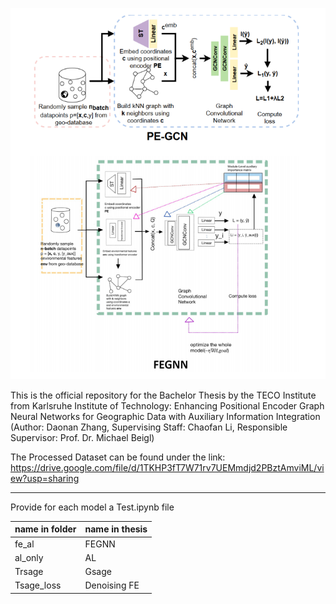 ![(Architecture of PEGNN versus FEGNN, enhanced with a feature encoder and a SOTA auxiliary learner.)](https://github.com/DaonanZhang/TECO_FEGNN/blob/master/FEGNN.png)

This is the official repository for the Bachelor Thesis by the TECO Institute from Karlsruhe Institute of Technology: Enhancing Positional Encoder Graph Neural Networks for 
Geographic Data with Auxiliary Information Integration (Author: Daonan Zhang, Supervising Staff: Chaofan Li, Responsible Supervisor: Prof. Dr. Michael Beigl)

The Processed Dataset can be found under the link: https://drive.google.com/file/d/1TKHP3fT7W71rv7UEMmdjd2PBztAmviML/view?usp=sharing

___


Provide for each model a Test.ipynb file

| name in folder | name in thesis       |
|----------------|----------------------|
| fe_al          | FEGNN                |
| al_only        | AL                   |
| Trsage         | Gsage                |
| Tsage_loss     | Denoising FE         |
